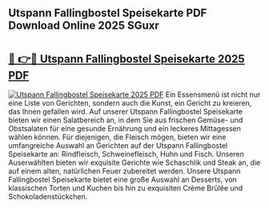 ## Utspann Fallingbostel Speisekarte PDF Download Online 2025 SGuxr

# <h2><a href="http://gc8psc.nevu.top/?p=Utspann+Fallingbostel+Speisekarte">🔗 👉🔴 Utspann Fallingbostel Speisekarte 2025 PDF</a></h2>

[![Utspann Fallingbostel Speisekarte 2025 PDF](https://i.imgur.com/dBaPXMq.png)](http://gc8psc.nevu.top/?p=Utspann+Fallingbostel+Speisekarte)
Ein Essensmenü ist nicht nur eine Liste von Gerichten, sondern auch die Kunst, ein Gericht zu kreieren, das Ihnen gefallen wird. Auf unserer Utspann Fallingbostel Speisekarte bieten wir einen Salatbereich an, in dem Sie aus frischen Gemüse- und Obstsalaten für eine gesunde Ernährung und ein leckeres Mittagessen wählen können. Für diejenigen, die Fleisch mögen, bieten wir eine umfangreiche Auswahl an Gerichten auf der Utspann Fallingbostel Speisekarte an: Rindfleisch, Schweinefleisch, Huhn und Fisch. Unseren Auserwählten bieten wir exquisite Gerichte wie Schaschlik und Steak an, die auf einem alten, natürlichen Feuer zubereitet werden. Unsere Utspann Fallingbostel Speisekarte bietet eine große Auswahl an Desserts, von klassischen Torten und Kuchen bis hin zu exquisiten Crème Brûlée und Schokoladenstückchen.
